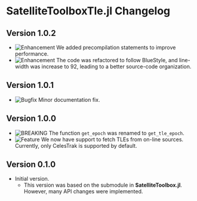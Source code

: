 SatelliteToolboxTle.jl Changelog
================================

Version 1.0.2
-------------

- ![Enhancement][badge-enhancement] We added precompilation statements to improve
  performance.
- ![Enhancement][badge-enhancement] The code was refactored to follow BlueStyle, and
  line-width was increase to 92, leading to a better source-code organization.

Version 1.0.1
-------------

- ![Bugfix][badge-bugfix] Minor documentation fix.

Version 1.0.0
-------------

- ![BREAKING][badge-breaking] The function `get_epoch` was renamed to
  `get_tle_epoch`.
- ![Feature][badge-feature] We now have support to fetch TLEs from on-line
  sources. Currently, only CelesTrak is supported by default.

Version 0.1.0
-------------

- Initial version.
  - This version was based on the submodule in **SatelliteToolbox.jl**. However,
    many API changes were implemented.

[badge-breaking]: https://img.shields.io/badge/BREAKING-red.svg
[badge-deprecation]: https://img.shields.io/badge/Deprecation-orange.svg
[badge-feature]: https://img.shields.io/badge/Feature-green.svg
[badge-enhancement]: https://img.shields.io/badge/Enhancement-blue.svg
[badge-bugfix]: https://img.shields.io/badge/Bugfix-purple.svg
[badge-info]: https://img.shields.io/badge/Info-gray.svg
